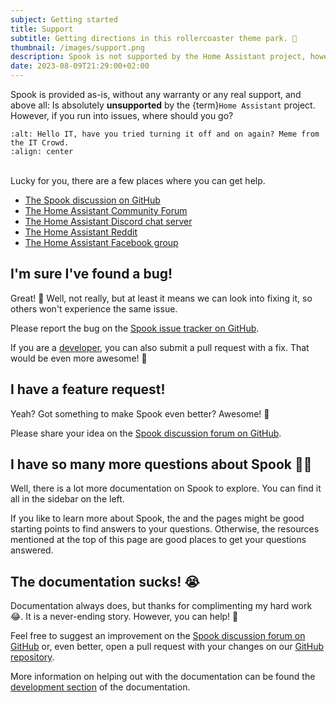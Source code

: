 ```yaml
---
subject: Getting started
title: Support
subtitle: Getting directions in this rollercoaster theme park. 🎢
thumbnail: /images/support.png
description: Spook is not supported by the Home Assistant project, however, there are still quite a few places where you can get help. This place guides you to the right place.
date: 2023-08-09T21:29:00+02:00
---
```


Spook is provided as-is, without any warranty or any real support, and above all: Is absolutely **unsupported** by the {term}`Home Assistant` project. However, if you run into issues, where should you go?

```{image} images/support.png
:alt: Hello IT, have you tried turning it off and on again? Meme from the IT Crowd.
:align: center
```

<br>Lucky for you, there are a few places where you can get help.

- [The Spook discussion on GitHub](https://github.com/frenck/spook/discussions)
- [The Home Assistant Community Forum](https://community.home-assistant.io/)
- [The Home Assistant Discord chat server](https://www.home-assistant.io/join-chat/)
- [The Home Assistant Reddit](https://www.reddit.com/r/homeassistant/)
- [The Home Assistant Facebook group](https://www.facebook.com/groups/homeassistant/)

## I'm sure I've found a bug!

Great! 🎉 Well, not really, but at least it means we can look into fixing it, so others won't experience the same issue.

Please report the bug on the [Spook issue tracker on GitHub](https://github.com/frenck/spook/issues).

If you are a [developer](development), you can also submit a pull request with a fix. That would be even more awesome! 🤩

## I have a feature request!

Yeah? Got something to make Spook even better? Awesome! 🤩

Please share your idea on the [Spook discussion forum on GitHub](https://github.com/frenck/spook/discssions).

## I have so many more questions about Spook 😵‍💫

Well, there is a lot more documentation on Spook to explore. You can find it all in the sidebar on the left.

If you like to learn more about Spook, the [](background_and_history) and the [](faq) pages might be good starting points to find answers to your questions. Otherwise, the resources mentioned at the top of this page are good places to get your questions answered.

## The documentation sucks! 😭

Documentation always does, but thanks for complimenting my hard work 😂. It is a never-ending story. However, you can help! 🤩

Feel free to suggest an improvement on the [Spook discussion forum on GitHub](https://github.com/frenck/spook/discssions) or, even better, open a pull request with your changes on our [GitHub repository](https://github.com/frenck/spook).

More information on helping out with the documentation can be found the [development section](development#translating-spook) of the documentation.
